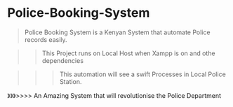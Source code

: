 # Police-Booking-System

> Police Booking System is a Kenyan System that automate Police records easily.

>> This Project runs on Local Host when Xampp is on and othe dependencies

>>> This automation will see a swift Processes in Local Police Station.

》》》>>>> An Amazing  System that will revolutionise the Police Department 
